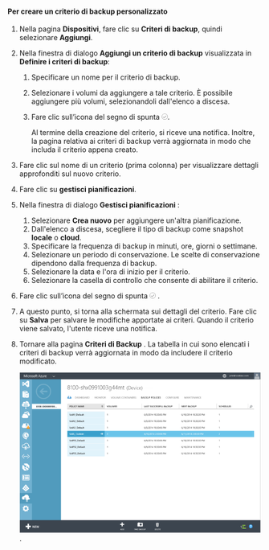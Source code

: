 <!--author=SharS last changed: 9/15/15-->

#### <a name="to-create-a-custom-backup-policy"></a>Per creare un criterio di backup personalizzato
1. Nella pagina **Dispositivi**, fare clic su **Criteri di backup**, quindi selezionare **Aggiungi**.
2. Nella finestra di dialogo **Aggiungi un criterio di backup** visualizzata in **Definire i criteri di backup**:
   
   1. Specificare un nome per il criterio di backup.
   2. Selezionare i volumi da aggiungere a tale criterio. È possibile aggiungere più volumi, selezionandoli dall'elenco a discesa.
   3. Fare clic sull’icona del segno di spunta  ![icona del segno di spunta](./media/storsimple-add-backup-policy/HCS_CheckIcon-include.png).
      
      Al termine della creazione del criterio, si riceve una notifica. Inoltre, la pagina relativa ai criteri di backup verrà aggiornata in modo che includa il criterio appena creato.
3. Fare clic sul nome di un criterio (prima colonna) per visualizzare dettagli approfonditi sul nuovo criterio.
4. Fare clic su **gestisci pianificazioni**.
5. Nella finestra di dialogo **Gestisci pianificazioni** :
   
   1. Selezionare **Crea nuovo** per aggiungere un'altra pianificazione.
   2. Dall'elenco a discesa, scegliere il tipo di backup come snapshot **locale** o **cloud**.
   3. Specificare la frequenza di backup in minuti, ore, giorni o settimane.
   4. Selezionare un periodo di conservazione. Le scelte di conservazione dipendono dalla frequenza di backup.
   5. Selezionare la data e l'ora di inizio per il criterio.
   6. Selezionare la casella di controllo che consente di abilitare il criterio.
6. Fare clic sull’icona del segno di spunta  ![icona del segno di spunta](./media/storsimple-add-backup-policy/HCS_CheckIcon-include.png) .
7. A questo punto, si torna alla schermata sui dettagli del criterio. Fare clic su **Salva** per salvare le modifiche apportate ai criteri. Quando il criterio viene salvato, l'utente riceve una notifica.
8. Tornare alla pagina **Criteri di Backup** . La tabella in cui sono elencati i criteri di backup verrà aggiornata in modo da includere il criterio modificato.
   
    ![Criterio di backup personalizzato](./media/storsimple-create-custom-backup-policy/HCS_CustomBackupPolicyM-include.png).

